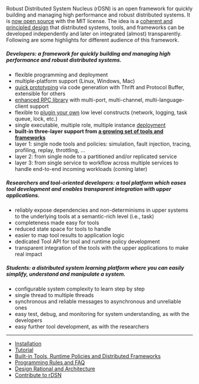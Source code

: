 Robust Distributed System Nucleus (rDSN) is an open framework for quickly building and managing high performance and robust distributed systems. It is [now open source](http://research.microsoft.com/en-us/projects/rdsn/default.aspx) with the MIT license. The idea is a [coherent and principled design](https://github.com/Microsoft/rDSN/wiki/Design-Rational-and-Architecture) that distributed systems, tools, and frameworks can be developed independently and later on integrated (almost) transparently. Following are some highlights for different audience of this framework.

##### Developers: a framework for quickly building and managing high performance and robust distributed systems.

* flexible programming and deployment
 * multiple-platform support (Linux, Windows, Mac)
 * [quick prototyping](https://github.com/Microsoft/rDSN/wiki/A-Tutorial-for-Developers#step-1-write-the-service-interface-and-run) via code generation with Thrift and Protocol Buffer, extensible for others
 * [enhanced RPC library](https://github.com/Microsoft/rDSN/wiki/A-Tutorial-for-Developers#step-14-connect-the-service-with-other-languages-optional) with multi-port, multi-channel, multi-language-client support
 * flexible to [plugin your own](https://github.com/Microsoft/rDSN/wiki/Tool-API:-Component-Providers,-Join-Points,-and-State-Extensions#component-providers) low level constructs (network, logging, task queue, lock, etc.)
 * single executable, multiple role, multiple instance [deployment](https://github.com/Microsoft/rDSN/wiki/A-Tutorial-for-Developers#step-3-run-with-the-native-runtime-and-deployment)
* **built-in three-layer support from [a growing set of tools and frameworks](https://github.com/Microsoft/rDSN/wiki/Available-Tools,-Policies-and-Frameworks)**
 * layer 1: single node tools and policies: simulation, fault injection, tracing, profiling, replay, throttling, ...
 * layer 2: from single node to a partitioned and/or replicated service
 * layer 3: from single service to workflow across multiple services to handle end-to-end incoming workloads (coming later)

##### Researchers and tool-oriented developers: a tool platform which eases tool development and enables transparent integration with upper applications.

* reliably expose dependencies and non-determinisms in upper systems to the underlying tools at a semantic-rich level (i.e., task)
 * completeness made easy for tools
 * reduced state space for tools to handle
 * easier to map tool results to application logic
* dedicated Tool API for tool and runtime policy development
* transparent integration of the tools with the upper applications to make real impact

##### Students: a distributed system learning platform where you can easily simplify, understand and manipulate a system.

* configurable system complexity to learn step by step
 * single thread to multiple threads
 * synchronous and reliable messages to asynchronous and unreliable ones
* easy test, debug, and monitoring for system understanding, as with the developers
* easy further tool development, as with the researchers

***

* [Installation](https://github.com/Microsoft/rDSN/wiki/Installation)
* [Tutorial](https://github.com/Microsoft/rDSN/wiki/A-Tutorial-for-Developers)
* [Built-in Tools, Runtime Policies and Distributed Frameworks](https://github.com/Microsoft/rDSN/wiki/Available-Tools,-Policies-and-Frameworks)
* [Programming Rules and FAQ](https://github.com/Microsoft/rDSN/wiki/Programming-Rules-and-FAQ)
* [Design Rational and Architecture](https://github.com/Microsoft/rDSN/wiki/Design-Rational-and-Architecture)
* [Contribute to rDSN](https://github.com/Microsoft/rDSN/wiki/Contribute)

